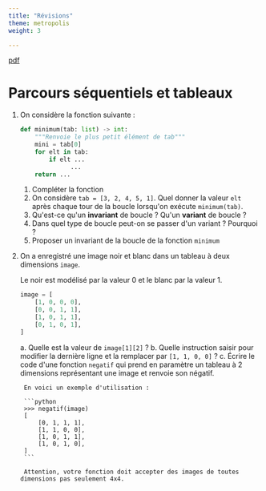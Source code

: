 ```yaml
---
title: "Révisions"
theme: metropolis
weight: 3

---
```


[pdf](./ds3_revisions.pdf)

# Parcours séquentiels et tableaux

1. On considère la fonction suivante :

    ```python
    def minimum(tab: list) -> int:
        """Renvoie le plus petit élément de tab"""
        mini = tab[0]
        for elt in tab:
            if elt ...
                  ...
        return ...
    ```

    1. Compléter la fonction
    2. On considère `tab = [3, 2, 4, 5, 1]`. Quel donner la valeur `elt` après chaque tour de la
        boucle lorsqu'on exécute `minimum(tab)`.
    3. Qu'est-ce qu'un **invariant** de boucle ? Qu'un **variant** de boucle ?
    4. Dans quel type de boucle peut-on se passer d'un variant ? Pourquoi ?
    5. Proposer un invariant de la boucle de la fonction `minimum`

5. On a enregistré une image noir et blanc dans un tableau à deux dimensions `image`.

    Le noir est modélisé par la valeur 0 et le blanc par la valeur 1.

    ```python
    image = [ 
        [1, 0, 0, 0],
        [0, 0, 1, 1],
        [1, 0, 1, 1],
        [0, 1, 0, 1],
    ]
    ```

    a. Quelle est la valeur de `image[1][2]` ?
    b. Quelle instruction saisir pour modifier la dernière ligne et la remplacer par `[1, 1, 0, 0]` ?
    c. Écrire le code d'une fonction `negatif` qui prend en paramètre un tableau à 2 dimensions
        représentant une image et renvoie son négatif.

        En voici un exemple d'utilisation :

        ```python
        >>> negatif(image)
        [
            [0, 1, 1, 1],
            [1, 1, 0, 0],
            [1, 0, 1, 1],
            [1, 0, 1, 0],
        ]
        ```

        Attention, votre fonction doit accepter des images de toutes dimensions pas seulement 4x4.

